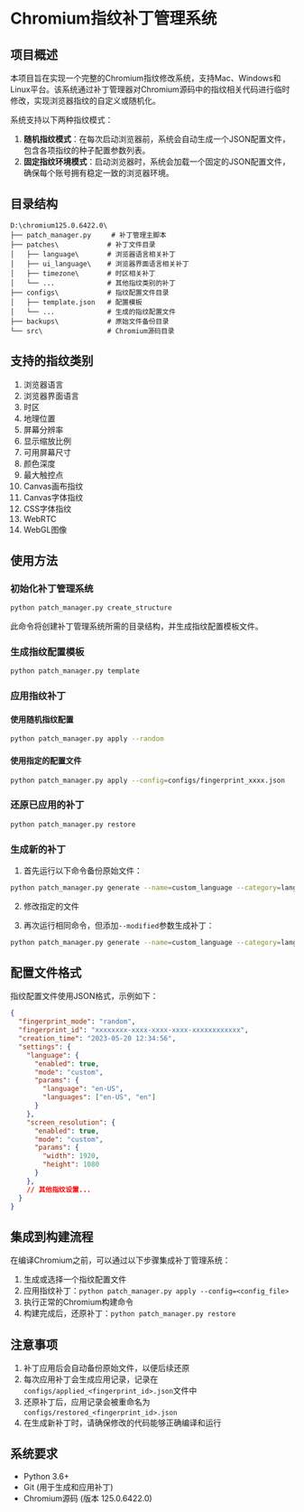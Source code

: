 # Chromium指纹补丁管理系统

## 项目概述

本项目旨在实现一个完整的Chromium指纹修改系统，支持Mac、Windows和Linux平台。该系统通过补丁管理器对Chromium源码中的指纹相关代码进行临时修改，实现浏览器指纹的自定义或随机化。

系统支持以下两种指纹模式：

1. **随机指纹模式**：在每次启动浏览器前，系统会自动生成一个JSON配置文件，包含各项指纹的种子配置参数列表。
2. **固定指纹环境模式**：启动浏览器时，系统会加载一个固定的JSON配置文件，确保每个账号拥有稳定一致的浏览器环境。

## 目录结构

```
D:\chromium125.0.6422.0\
├── patch_manager.py     # 补丁管理主脚本
├── patches\            # 补丁文件目录
│   ├── language\       # 浏览器语言相关补丁
│   ├── ui_language\    # 浏览器界面语言相关补丁
│   ├── timezone\       # 时区相关补丁
│   └── ...             # 其他指纹类别的补丁
├── configs\            # 指纹配置文件目录
│   ├── template.json   # 配置模板
│   └── ...             # 生成的指纹配置文件
├── backups\            # 原始文件备份目录
└── src\                # Chromium源码目录
```

## 支持的指纹类别

1. 浏览器语言
2. 浏览器界面语言
3. 时区
4. 地理位置
5. 屏幕分辨率
6. 显示缩放比例
7. 可用屏幕尺寸
8. 颜色深度
9. 最大触控点
10. Canvas画布指纹
11. Canvas字体指纹
12. CSS字体指纹
13. WebRTC
14. WebGL图像

## 使用方法

### 初始化补丁管理系统

```bash
python patch_manager.py create_structure
```

此命令将创建补丁管理系统所需的目录结构，并生成指纹配置模板文件。

### 生成指纹配置模板

```bash
python patch_manager.py template
```

### 应用指纹补丁

#### 使用随机指纹配置

```bash
python patch_manager.py apply --random
```

#### 使用指定的配置文件

```bash
python patch_manager.py apply --config=configs/fingerprint_xxxx.json
```

### 还原已应用的补丁

```bash
python patch_manager.py restore
```

### 生成新的补丁

1. 首先运行以下命令备份原始文件：

```bash
python patch_manager.py generate --name=custom_language --category=language --file=third_party/blink/renderer/core/frame/navigator_language.cc --mode=custom
```

2. 修改指定的文件

3. 再次运行相同命令，但添加`--modified`参数生成补丁：

```bash
python patch_manager.py generate --name=custom_language --category=language --file=third_party/blink/renderer/core/frame/navigator_language.cc --mode=custom --modified
```

## 配置文件格式

指纹配置文件使用JSON格式，示例如下：

```json
{
  "fingerprint_mode": "random",
  "fingerprint_id": "xxxxxxxx-xxxx-xxxx-xxxx-xxxxxxxxxxxx",
  "creation_time": "2023-05-20 12:34:56",
  "settings": {
    "language": {
      "enabled": true,
      "mode": "custom",
      "params": {
        "language": "en-US",
        "languages": ["en-US", "en"]
      }
    },
    "screen_resolution": {
      "enabled": true,
      "mode": "custom",
      "params": {
        "width": 1920,
        "height": 1080
      }
    },
    // 其他指纹设置...
  }
}
```

## 集成到构建流程

在编译Chromium之前，可以通过以下步骤集成补丁管理系统：

1. 生成或选择一个指纹配置文件
2. 应用指纹补丁：`python patch_manager.py apply --config=<config_file>`
3. 执行正常的Chromium构建命令
4. 构建完成后，还原补丁：`python patch_manager.py restore`

## 注意事项

1. 补丁应用后会自动备份原始文件，以便后续还原
2. 每次应用补丁会生成应用记录，记录在`configs/applied_<fingerprint_id>.json`文件中
3. 还原补丁后，应用记录会被重命名为`configs/restored_<fingerprint_id>.json`
4. 在生成新补丁时，请确保修改的代码能够正确编译和运行

## 系统要求

- Python 3.6+
- Git (用于生成和应用补丁)
- Chromium源码 (版本 125.0.6422.0)